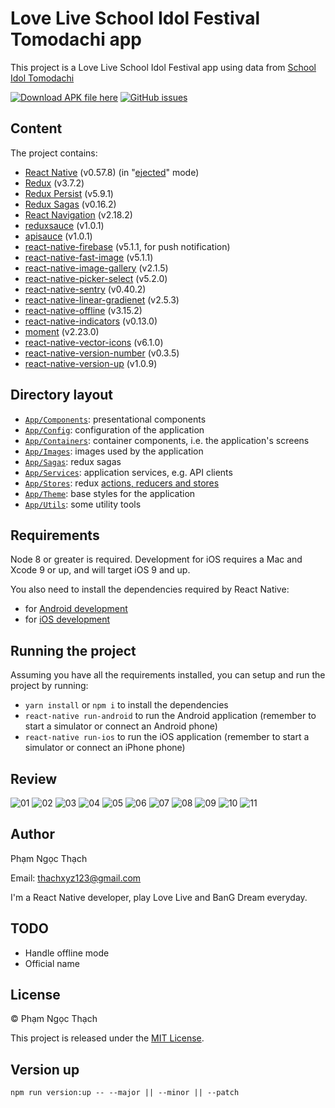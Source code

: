 # Love Live School Idol Festival Tomodachi app

This project is a Love Live School Idol Festival app using data from [School Idol Tomodachi](http://schoolido.lu/)

[![Download APK file here](https://img.shields.io/github/downloads/pnthach95/LLSIFTomodachiApp/total.svg?style=flat-square)](https://github.com/pnthach95/LLSIFTomodachiApp/releases)
[![GitHub issues](https://img.shields.io/github/issues/pnthach95/LLSIFTomodachiApp.svg?style=flat-square)](https://github.com/pnthach95/LLSIFTomodachiApp/issues)

## Content

The project contains:

- [React Native](https://facebook.github.io/react-native/) (v0.57.8) (in "[ejected](https://github.com/react-community/create-react-native-app/blob/master/EJECTING.md)" mode)
- [Redux](https://redux.js.org/) (v3.7.2)
- [Redux Persist](https://github.com/rt2zz/redux-persist) (v5.9.1)
- [Redux Sagas](https://redux-saga.js.org) (v0.16.2)
- [React Navigation](https://reactnavigation.org/) (v2.18.2)
- [reduxsauce](https://github.com/infinitered/reduxsauce) (v1.0.1)
- [apisauce](https://github.com/infinitered/apisauce) (v1.0.1)
- [react-native-firebase](http://rnfirebase.io) (v5.1.1, for push notification)
- [react-native-fast-image](https://github.com/DylanVann/react-native-fast-image) (v5.1.1)
- [react-native-image-gallery](https://github.com/archriss/react-native-image-gallery) (v2.1.5)
- [react-native-picker-select](https://github.com/lawnstarter/react-native-picker-select) (v5.2.0)
- [react-native-sentry](https://sentry.io) (v0.40.2)
- [react-native-linear-gradienet](https://github.com/react-native-community/react-native-linear-gradient) (v2.5.3)
- [react-native-offline](https://github.com/rgommezz/react-native-offline) (v3.15.2)
- [react-native-indicators](https://github.com/n4kz/react-native-indicators) (v0.13.0)
- [moment](https://momentjs.com/) (v2.23.0)
- [react-native-vector-icons](https://github.com/oblador/react-native-vector-icons) (v6.1.0)
- [react-native-version-number](https://github.com/APSL/react-native-version-number) (v0.3.5)
- [react-native-version-up](https://github.com/gustarus/react-native-version-up) (v1.0.9)

## Directory layout

- [`App/Components`](App/Components): presentational components
- [`App/Config`](App/Config): configuration of the application
- [`App/Containers`](App/Containers): container components, i.e. the application's screens
- [`App/Images`](App/Images): images used by the application
- [`App/Sagas`](App/Sagas): redux sagas
- [`App/Services`](App/Services): application services, e.g. API clients
- [`App/Stores`](App/Stores): redux [actions, reducers and stores](https://redux.js.org/basics)
- [`App/Theme`](App/Theme): base styles for the application
- [`App/Utils`](App/Utils): some utility tools

## Requirements

Node 8 or greater is required. Development for iOS requires a Mac and Xcode 9 or up, and will target iOS 9 and up.

You also need to install the dependencies required by React Native:

- for [Android development](https://facebook.github.io/react-native/docs/getting-started.html#installing-dependencies-3)
- for [iOS development](https://facebook.github.io/react-native/docs/getting-started.html#installing-dependencies)

## Running the project

Assuming you have all the requirements installed, you can setup and run the project by running:

- `yarn install` or `npm i` to install the dependencies
- `react-native run-android` to run the Android application (remember to start a simulator or connect an Android phone)
- `react-native run-ios` to run the iOS application (remember to start a simulator or connect an iPhone phone)

## Review

![01](docs/images/0.2.3/01.png)
![02](docs/images/0.2.3/02.png)
![03](docs/images/0.2.3/03.png)
![04](docs/images/0.2.3/04.png)
![05](docs/images/0.2.3/05.png)
![06](docs/images/0.2.3/06.png)
![07](docs/images/0.2.3/07.png)
![08](docs/images/0.2.3/08.png)
![09](docs/images/0.2.3/09.png)
![10](docs/images/0.2.3/10.png)
![11](docs/images/0.2.3/11.png)

## Author

Phạm Ngọc Thạch

Email: [thachxyz123@gmail.com](mailto:thachxyz123@gmail.com)

I'm a React Native developer, play Love Live and BanG Dream everyday.

## TODO

- Handle offline mode
- Official name

## License

© Phạm Ngọc Thạch

This project is released under the [MIT License](LICENSE).

## Version up

`npm run version:up -- --major || --minor || --patch`

